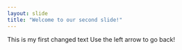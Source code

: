 ```yaml
---
layout: slide
title: "Welcome to our second slide!"
---
```

This is my first changed text
Use the left arrow to go back!
